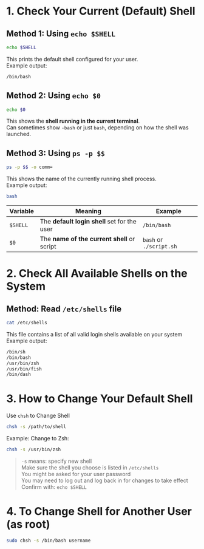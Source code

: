 # 1. Check Your Current (Default) Shell

## Method 1: Using `echo $SHELL`
```bash
echo $SHELL
```
This prints the default shell configured for your user.  
Example output:  
```bash
/bin/bash
```

## Method 2: Using `echo $0`
```bash
echo $0
```
This shows the **shell running in the current terminal**.  
Can sometimes show `-bash` or just `bash`, depending on how the shell was launched.  

## Method 3: Using `ps -p $$`
```bash
ps -p $$ -o comm=
```
This shows the name of the currently running shell process.  
Example output:  
```bash
bash
```
| Variable | Meaning                                      | Example                 |
| -------- | -------------------------------------------- | ----------------------- |
| `$SHELL` | The **default login shell** set for the user | `/bin/bash`             |
| `$0`     | The **name of the current shell** or script  | `bash` or `./script.sh` |



# 2. Check All Available Shells on the System
## Method: Read `/etc/shells` file
```bash
cat /etc/shells
```

This file contains a list of all valid login shells available on your system  
Example output:  
```bash
/bin/sh
/bin/bash
/usr/bin/zsh
/usr/bin/fish
/bin/dash
```

# 3. How to Change Your Default Shell
Use `chsh` to Change Shell
```bash
chsh -s /path/to/shell
```
Example: Change to Zsh:
```bash
chsh -s /usr/bin/zsh
```
> `-s` means: specify new shell  
> Make sure the shell you choose is listed in `/etc/shells`  
> You might be asked for your user password  
> You may need to log out and log back in for changes to take effect  
> Confirm with: `echo $SHELL`  

# 4. To Change Shell for Another User (as root)
```bash
sudo chsh -s /bin/bash username
```

